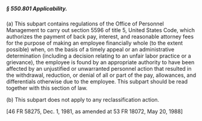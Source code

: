 ##### § 550.801 Applicability. #####

(a) This subpart contains regulations of the Office of Personnel Management to carry out section 5596 of title 5, United States Code, which authorizes the payment of back pay, interest, and reasonable attorney fees for the purpose of making an employee financially whole (to the extent possible) when, on the basis of a timely appeal or an administrative determination (including a decision relating to an unfair labor practice or a grievance), the employee is found by an appropriate authority to have been affected by an unjustified or unwarranted personnel action that resulted in the withdrawal, reduction, or denial of all or part of the pay, allowances, and differentials otherwise due to the employee. This subpart should be read together with this section of law.

(b) This subpart does not apply to any reclassification action.

[46 FR 58275, Dec. 1, 1981, as amended at 53 FR 18072, May 20, 1988]